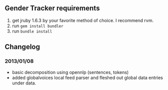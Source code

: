 ## Gender Tracker requirements

1. get jruby 1.6.3 by your favorite method of choice. I recommend rvm.
2. run `gem install bundler`
3. run `bundle install`


## Changelog

### 2013/01/08

* basic decomposition using opennlp (sentences, tokens)
* added globalvoices local feed parser and fleshed out global data entries under data.